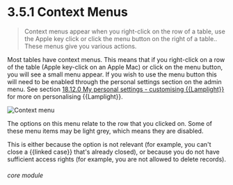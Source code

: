# 3.5.1    Context Menus

> Context menus appear when you right-click on the row of a table, use the Apple key click or click the menu button on the right of a table.. These menus give you various actions. 

Most tables have context menus. This means that if you right-click on a row of the table (Apple key-click on an Apple Mac) or click on the menu button, you will see a small menu appear. If you wish to use the menu button this will need to be enabled through the personal settings section on the admin menu. See section [18.12.0  My personal settings - customising {{Lamplight}}](/help/index//p/18.12.0) for more on personalising {{Lamplight}}. 

![Context menu](15a.png)

The options on this menu relate to the row that you clicked on. Some of these menu items may be light grey, which means they are disabled. 

This is either because the option is not relevant (for example, you can't close a {{linked case}} that's already closed), or because you do not have sufficient access rights (for example, you are not allowed to delete records). 

###### core module

